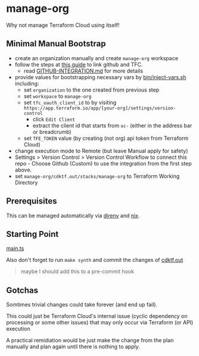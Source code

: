 # manage-org
Why not manage Terraform Cloud using itself!

## Minimal Manual Bootstrap

- create an organization manually and create `manage-org` workspace
- follow the steps at [this guide](https://learn.hashicorp.com/tutorials/terraform/github-oauth?in=terraform/cloud) to link github and TFC.
  - read [GITHUB-INTEGRATION.md](./GITHUB-INTEGRATION.md) for more details
- provide values for bootstrapping necessary vars by [bin/inject-vars.sh](./bin/inject-vars.sh) including:
  - set `organization` to the one created from previous step
  - set `workspace` to `manage-org`
  - set `tfc_oauth_client_id` to by visiting `https://app.terraform.io/app/[your-org]/settings/version-control`
    - click `Edit Client`
    - extract the client id that starts from `oc-` (either in the address bar or breadcrumb)
  - set `TFE_TOKEN` value (by creating (not org) api token from Terraform Cloud)
- change execution mode to Remote (but leave Manual apply for safety)
- Settings > Version Control > Version Control Workflow to connect this repo - Choose Github (Custom) to use the integration from the first step above.
- set `manage-org/cdktf.out/stacks/manage-org` to Terraform Working Directory

## Prerequisites

This can be managed automatically via [direnv](../.envrc) and [nix](../shell.nix).

## Starting Point
[main.ts](./main.ts)

Also don't forget to run `make synth` and commit the changes of [cdktf.out](./cdktf.out)
> maybe I should add this to a pre-commit hook

## Gotchas
Somtimes trivial changes could take forever (and end up fail).

This could just be Terraform Cloud's internal issue (cyclic dependency on processing or some other issues) that may only occur via Terraform (or API) execution

A practical remidiation would be just make the change from the plan manually and plan again until there is nothing to apply.
